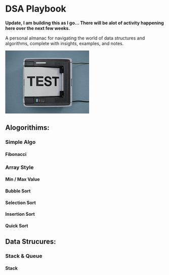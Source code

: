 # DSA Playbook
**Update, I am building this as I go... There will be alot of activity happening here over the next few weeks.**

A personal almanac for navigating the world of data structures and algorithms, complete with insights, examples, and notes.

![alt text](./content/test_gif.gif)

## Alogorithims:

### Simple Algo
#### Fibonacci
### Array Style
#### Min / Max Value
#### Bubble Sort
#### Selection Sort
#### Insertion Sort
#### Quick Sort

## Data Strucures:
### Stack & Queue
#### Stack
